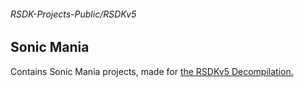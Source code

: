 ###### RSDK-Projects-Public/RSDKv5
## Sonic Mania

Contains Sonic Mania projects, made for [the RSDKv5 Decompilation.](https://github.com/RSDKModding/RSDKv5-Decompilation)